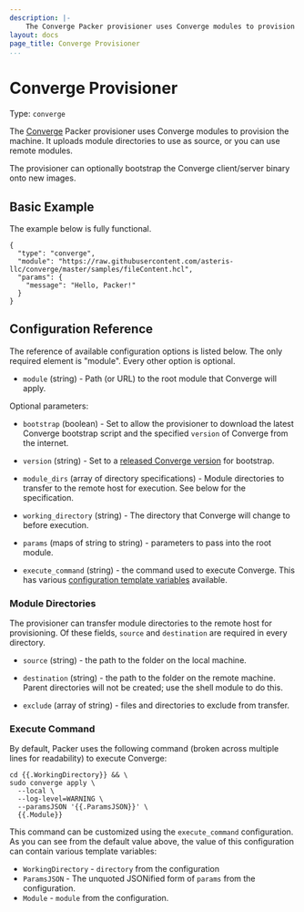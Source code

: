 ```yaml
---
description: |-
    The Converge Packer provisioner uses Converge modules to provision the machine.
layout: docs
page_title: Converge Provisioner
...
```


# Converge Provisioner

Type: `converge`

The [Converge](http://converge.aster.is) Packer provisioner uses Converge
modules to provision the machine. It uploads module directories to use as
source, or you can use remote modules.

The provisioner can optionally bootstrap the Converge client/server binary onto
new images.

## Basic Example

The example below is fully functional.

``` {.javascript}
{
  "type": "converge",
  "module": "https://raw.githubusercontent.com/asteris-llc/converge/master/samples/fileContent.hcl",
  "params": {
    "message": "Hello, Packer!"
  }
}
```

## Configuration Reference

The reference of available configuration options is listed below. The only
required element is "module". Every other option is optional.

- `module` (string) - Path (or URL) to the root module that Converge will apply.

Optional parameters:

- `bootstrap` (boolean) - Set to allow the provisioner to download the latest
  Converge bootstrap script and the specified `version` of Converge from the
  internet.

- `version` (string) - Set to a [released Converge version](https://github.com/asteris-llc/converge/releases) for bootstrap.

- `module_dirs` (array of directory specifications) - Module directories to
  transfer to the remote host for execution. See below for the specification.

- `working_directory` (string) - The directory that Converge will change to
  before execution.

- `params` (maps of string to string) - parameters to pass into the root module.

- `execute_command` (string) - the command used to execute Converge. This has
  various
  [configuration template variables](/docs/templates/configuration-templates.html) available.

### Module Directories

The provisioner can transfer module directories to the remote host for
provisioning. Of these fields, `source` and `destination` are required in every
directory.

- `source` (string) - the path to the folder on the local machine.

- `destination` (string) - the path to the folder on the remote machine. Parent
  directories will not be created; use the shell module to do this.

- `exclude` (array of string) - files and directories to exclude from transfer.

### Execute Command

By default, Packer uses the following command (broken across multiple lines for readability) to execute Converge:

``` {.liquid}
cd {{.WorkingDirectory}} && \
sudo converge apply \
  --local \
  --log-level=WARNING \
  --paramsJSON '{{.ParamsJSON}}' \
  {{.Module}}
```

This command can be customized using the `execute_command` configuration. As you
can see from the default value above, the value of this configuration can
contain various template variables:

- `WorkingDirectory` - `directory` from the configuration
- `ParamsJSON` - The unquoted JSONified form of `params` from the configuration.
- `Module` - `module` from the configuration.
